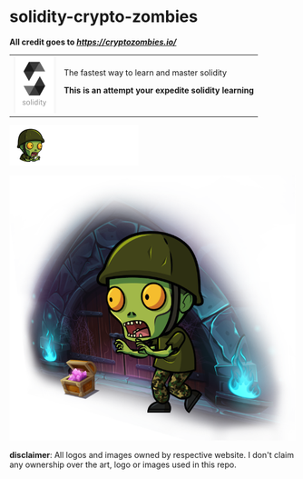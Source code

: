 # solidity-crypto-zombies
**All credit goes to *https://cryptozombies.io/***

<table><tr><td> <img src="resources/solidity-logo.png"/></td><td display="inline">The fastest way to learn and master solidity

**This is an attempt your expedite solidity learning**
</td>
</tr>
</table>

![Crypto Zombies](resources/logo.png)

![Crypto Zombies](resources/z-large.png)


**disclaimer**: All logos and images owned by respective website. I don't claim any ownership over the art, logo or images used in this repo.
